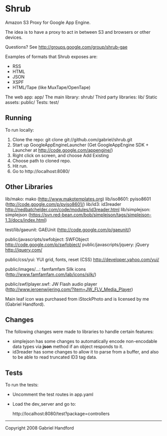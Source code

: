 # Shrub

Amazon S3 Proxy for Google App Engine.

The idea is to have a proxy to act in between S3 and browsers or other devices. 

Questions? See http://groups.google.com/group/shrub-gae

Examples of formats that Shrub exposes are:

* RSS
* HTML
* JSON
* XSPF
* HTML/Tape (like MuxTape/OpenTape)

The web app: app/
The main library: shrub/
Third party libraries: lib/
Static assets: public/
Tests: test/

## Running

To run locally:

1. Clone the repo: git clone git://github.com/gabriel/shrub.git
2. Start up GoogleAppEngineLauncher (Get GoogleAppEngine SDK + Launcher at http://code.google.com/appengine/)
3. Right click on screen, and choose Add Existing
4. Choose path to cloned repo.
5. Hit run.
6. Go to http://localhost:8080/

## Other Libraries

lib/mako: mako (http://www.makotemplates.org)
lib/iso8601: pyiso8601 (http://code.google.com/p/pyiso8601/)
lib/id3: id3reader http://nedbatchelder.com/code/modules/id3reader.html
lib/simplejson: simplejson (https://svn.red-bean.com/bob/simplejson/tags/simplejson-1.3/docs/index.html)

test/lib/gaeunit: GAEUnit (http://code.google.com/p/gaeunit/)

public/javascripts/swfobject: SWFObject http://code.google.com/p/swfobject/
public/javascripts/jquery: jQuery http://jquery.com/

public/css/yui: YUI grid, fonts, reset (CSS) http://developer.yahoo.com/yui/

public/images/...: famfamfam Silk icons (http://www.famfamfam.com/lab/icons/silk/)

public/swf/player.swf: JW Flash audio player (http://www.jeroenwijering.com/?item=JW_FLV_Media_Player)

Main leaf icon was purchased from iStockPhoto and is licensed by me (Gabriel Handford).

## Changes

The following changes were made to libraries to handle certain features:

* simplejson has some changes to automatically encode non-encodable data types via __json__ method if an object responds to it.
* id3reader has some changes to allow it to parse from a buffer, and also to be able to read truncated ID3 tag data.

## Tests

To run the tests:

* Uncomment the test routes in app.yaml
* Load the dev_server and go to: 

  http://localhost:8080/test?package=controllers

----
Copyright 2008 Gabriel Handford